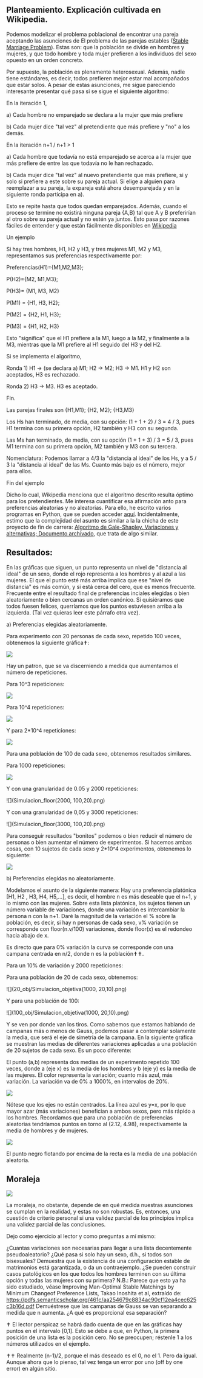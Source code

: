 ## Planteamiento. Explicación cultivada en Wikipedia.



Podemos modelizar el problema poblacional de encontrar una pareja aceptando las asunciones de El problema de las parejas estables ([Stable Marriage Problem](https://en.wikipedia.org/wiki/Stable_marriage_problem)). Estas son: que la población se divide en hombres y mujeres, y que todo hombre y toda mujer prefieren a los individuos del sexo opuesto en un orden concreto.



Por supuesto, la población es plenamente heterosexual. Además, nadie tiene estándares, es decir, todos prefieren mejor estar mal acompañados que estar solos. A pesar de estas asunciones, me sigue pareciendo interesante presentar qué pasa si se sigue el siguiente algoritmo:



En la iteración 1, 

a) Cada hombre no emparejado se declara a la mujer que más prefiere

b) Cada mujer dice "tal vez" al pretendiente que más prefiere y "no" a los demás.



En la iteración n+1 / n+1 > 1

a) Cada hombre que todavía no está emparejado se acerca a la mujer que más prefiere de entre las que todavía no le han rechazado.

b) Cada mujer dice "tal vez" al nuevo pretendiente que más prefiere, si y solo si prefiere a este sobre su pareja actual. Si elige a alguien para reemplazar a su pareja, la expareja está ahora desemparejada y en la siguiente ronda participa en a).



Esto se repite hasta que todos quedan emparejados. Además, cuando el proceso se termine no existirá ninguna pareja {A,B} tal que A y B preferirían al otro sobre su pareja actual y no estén ya juntos. Esto pasa por razones fáciles de entender y que están fácilmente disponibles en [Wikipedia](https://en.wikipedia.org/wiki/Stable_marriage_problem)



Un ejemplo



Si hay tres hombres, H1, H2 y H3, y tres mujeres M1, M2 y M3, representamos sus preferencias respectivamente por:

Preferencias(H1)={M1,M2,M3};

P(H2)={M2, M1,M3};

P(H3)= {M1, M3, M2} 

P(M1) = {H1, H3, H2};

P(M2) = {H2, H1, H3};

P(M3) = {H1, H2, H3}

Esto "significa" que el H1 prefiere a la M1, luego a la M2, y finalmente a la M3, mientras que la M1 prefiere al H1 seguido del H3 y del H2.



Si se implementa el algoritmo,

Ronda 1) H1 -> (se declara a) M1; H2 -> M2; H3 -> M1. H1 y H2 son aceptados, H3 es rechazado.

Ronda 2) H3 -> M3. H3 es aceptado.

Fin.



Las parejas finales son {H1,M1}; {H2, M2}; {H3,M3}



Los Hs han terminado, de media, con su opción: (1 +  1 + 2) / 3 = 4 / 3, pues H1 termina con su primera opción, H2 también y H3 con su segunda.

Las Ms han terminado, de media, con su opción (1 + 1 + 3) / 3  = 5 / 3, pues M1 termina con su primera opción, M2 también y M3 con su tercera.



Nomenclatura: Podemos llamar a 4/3 la "distancia al ideal" de los Hs, y a 5 / 3 la "distancia al ideal" de las Ms. Cuanto más bajo es el número, mejor para ellos.



Fin del ejemplo



Dicho lo cual, Wikipedia menciona que el algoritmo descrito resulta óptimo para los pretendientes. Me interesa cuantificar esa afirmación anto para preferencias aleatorias y no aleatorias. Para ello, he escrito varios programas en Python, que se pueden acceder [aquí](https://github.com/NunoSempere/Stable-marriage-problem). Incidentalmente, estimo que la complejidad del asunto es similar a la la chicha de este proyecto de fin de carrera: [Algoritmo de Gale-Shapley. Variaciones y alternativas; Documento archivado](https://addi.ehu.es/bitstream/handle/10810/14861/09-2014%20JP%20Minguez%20TFG%20Memoria.pdf), que trata de algo similar.



## Resultados: 



En las gráficas que siguen, un punto representa un nivel de "distancia al ideal" de un sexo, donde el rojo representa a los hombres y al azul a las mujeres. El que el punto esté más arriba implica que ese "nivel de distancia" es más común, y si está cerca del cero, que es menos frecuente. Frecuente entre el resultado final de preferencias inciales elegidas o bien aleatoriamente o bien cercanas un orden canónico. Si quisiéramos que todos fuesen felices, querríamos que los puntos estuviesen arriba a la izquierda. (Tal vez quieras leer este párrafo otra vez).



a) Preferencias elegidas aleatoriamente.



Para experimento con 20 personas de cada sexo, repetido 100 veces, obtenemos la siguiente gráfica✝:


![](20_aleatorio/100.png)


Hay un patron, que se va discerniendo a medida que aumentamos el número de repeticiones.

Para 10^3 repeticiones:

![](20_aleatorio/1000.png)


Para 10^4 repeticiones:

![](20_aleatorio/10000.png)






Y para 2*10^4 repeticiones:

![](20_aleatorio/20000.png)

Para una población de 100 de cada sexo, obtenemos resultados similares.



Para 1000 repeticiones:


![](100_aleatorio/1000.png)


Y con una granularidad de 0.05 y 2000 repeticiones:

![](Simulacion_floor(2000, 100,20).png)


Y con una granularidad de 0,05 y 3000 repeticiones:

![](Simulacion_floor(3000, 100,20).png)






Para conseguir resultados "bonitos" podemos o bien reducir el número de personas o bien aumentar el número de experimentos. Si hacemos ambas cosas, con 10 sujetos de cada sexo y 2*10^4 experimentos, obtenemos lo siguiente:


![](Simulacion(200000,10).png)






b) Preferencias elegidas no aleatoriamente.



Modelamos el asunto de la siguiente manera: Hay una preferencia platónica [H1, H2 , H3, H4, H5,...], es decir, el hombre n es más deseable que el n+1, y lo mismo con las mujeres. Sobre esta lista platónica, los sujetos tienen un número variable de variaciones, donde una variación es intercambiar la persona n con la n+1. Daré la magnitud de la variación el % sobre la población, es decir, si hay n personas de cada sexo, v% variación se corresponde con floor(n.v/100) variaciones, donde floor(x) es el redondeo hacia abajo de x.



Es directo que para 0% variación la curva se corresponde con una campana centrada en n/2, donde n es la población✝✝.



Para un 10% de variación y 2000 repeticiones:

Para una población de 20 de cada sexo, obtenemos:

![](20_obj/Simulacion_objetiva(1000, 20,10).png)






Y para una población de 100:

![](100_obj/Simulacion_objetiva(1000, 20,10).png)



Y se ven por donde van los tiros. Como sabemos que estamos hablando de campanas más o menos de Gauss, podemos pasar a contemplar solamente la media, que será el eje de simetría de la campana. En la siguiente gráfica se muestran las medias de diferentes variaciones aplicadas a una población de 20 sujetos de cada sexo. Es un poco diferente:

El punto (a,b) representa dos medias de un experimento repetido 100 veces, donde a (eje x) es la media de los hombres y b (eje y) es la media de las mujeres.
El color representa la variación; cuanto más azul, más variación.  La variación va de 0% a 1000%, en intervalos de 20%. 


![](Media_obj/sage1)





Nótese que los ejes no están centrados. La línea azul es y=x, por lo que mayor azar (más variaciones) benefician a ambos sexos, pero más rápido a los hombres. Recordamos que para una población de preferencias aleatorias tendríamos puntos en torno al (2.12, 4.98), respectivamente la media de hombres y de mujeres.



![](Media_obj/sage2)



El punto negro flotando por encima de la recta es la media de una población aleatoria.



## Moraleja


![](Moraleja.png)


La moraleja, no obstante, depende de en qué medida nuestras asunciones se cumplan en la realidad, y estas no son robustas. Es, entonces, una cuestión de criterio personal si una validez parcial de los principios implica una validez parcial de las conclusiones.



Dejo como ejercicio al lector y como preguntas a mí mismo:

¿Cuantas variaciones son necesarias para llegar a una lista decentemente pseudoaleatorio?
¿Qué pasa si solo hay un sexo, d.h., si todos son bisexuales? Demuestra que la existencia de una configuración estable de matrimonios está garantizada, o da un contraejemplo.
¿Se pueden construir casos patológicos en los que todos los hombres terminen con su última opción y todas las mujeres con su primera? 
N.B.: Parece que esto ya ha sido estudiado, véase Improving Man-Optimal Stable Matchings by Minimum Changeof Preference Lists, Takao Inoshita et al, extraído de:
https://pdfs.semanticscholar.org/461c/aa254679c8834ac90cf12ea4cec625c3b16d.pdf
Demuéstrese que las campanas de Gauss se van separando a medida que n aumenta. ¿A qué es proporcional esa separación?

✝ El lector perspicaz se habrá dado cuenta de que en las gráficas hay puntos en el intervalo [0,1]. Esto se debe a que, en Python, la primera posición de una lista es la posición cero. No se preocupen; réstenle 1 a los números utilizados en el ejemplo.

✝✝ Realmente (n-1)/2, porque el más deseado es el 0, no el 1. Pero da igual. Aunque ahora que lo pienso, tal vez tenga un error por uno (off by one error) en algún sitio.
